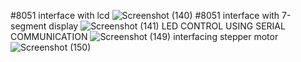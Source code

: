 #8051 interface with lcd
![Screenshot (140)](https://user-images.githubusercontent.com/83589480/153743437-aad02e51-28d9-4959-845a-040c591a26bd.png)
#8051 interface with 7-segment display
![Screenshot (141)](https://user-images.githubusercontent.com/83589480/153743731-697a67e7-5b8c-4b86-8f5f-0cac5fa8f476.png)
LED CONTROL USING SERIAL COMMUNICATION
![Screenshot (149)](https://user-images.githubusercontent.com/83589480/154790021-31aab666-20a1-4384-a96a-885d895c2541.png)
interfacing stepper motor
![Screenshot (150)](https://user-images.githubusercontent.com/83589480/154790271-50c0e94c-4ddf-40ca-9535-89955644fdf8.png)
